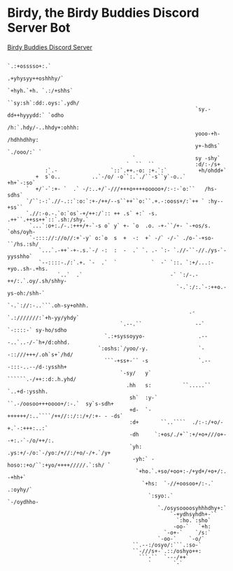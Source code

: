 # Birdy, the Birdy Buddies Discord Server Bot

[Birdy Buddies Discord Server](https://href.li/?https://discord.gg/Y58nGWAuga)

```
                                                                  `.:+osssso+:.`                    
                                                                .+yhysyy++oshhhy/`                  
                                                              `+hyh.`+h. `.:/+shhs`                 
                                                            ``sy:sh`:dd:.oys:`.ydh/                 
                                                            `sy.-dd++hyyydd:` `odho                 
                                                            /h:`.hdy/-..hhdy+:ohhh:                 
                                                            yooo-+h-    /hdhhdhhy:                  
                                                            y+-hdhs`    `./ooo/:` `                 
                                        `                   sy -shy`                                
                                      `  ``  ``             :d/:-/s+                                
            :`.-                 `::`.++.-o: :+.`:`          +h/ohdd+`                              
         +  s`o..          ..`-/o/ -o``:.`./``-s``y`-o..`     +h+`-:so`                             
      `  +/`-`:+- `  .` -/:..+/`-///+++o++++ooooo+/:-:-`o:``   /hs-sdhs`                            
      `/``:-:`.//-.::`:o:`:+-/++/--s``++``o:``.+.-:ooss+/:`++ ` :hy--+ss``                          
      `.//:-o.-.`o:`os`-+/++:/`:: ++ .s` +:` -s. .++``.++ss++`::`.sh:/shy.`                         
       `...`:o+:./-.:+++/+-`-s o` y` +- `o  .o. -+-``/+- `-+os/s. `ohs/oyh-                         
       `-:::://://o//:+`-y` o:`o  s  +  -:  +` -/` -/-` ./o-`-+so-``/hs.:sh/                        
          `...`.-++`-+-.s.`-/ -:  :  -  .` `. .- `:- `.//-``-//./ys-`-yysshho`                      
          `--::::-./:`.+. `-  .`  `           `  -` `::. `:+/...:-+yo..sh-.+hs.                     
                `..`  .`                            -` `:/-.-++/:.`.oy/.sh/shhy-                    
                                                      `-.`:/:.`-:++o.-ys-oh:/shh-`                  
                                                        `-.`://:-..```.oh-sy+ohhh.                  
                                                          .-`.:///////:`+h-yy/yhdy`                 
                                    `.--.``                 --` `-::::-` sy-ho/sdho                 
                               `.:+syssoyyo-                 .---..`..-/-`h+/d:ohhd.                
                             `:oshs:`/yoo/-y.                `--::///+++/.oh`s+`/hd/                
                               ```-+ss+-`` -s                `.---:::-..--/d-:ysshh+                
                                    `-sy/   y`                ``````.-/++::d:.h.yhd/                
                                      .hh   s:          ``.....``      `..+d-:ysshh.                
                                       sh`  :y-` ``.-/oosoo+++oooo+/:-.`  sy`s-sdh+                 
                                       +d-  `-++++++/:..````/++//::/::/+/:+- - -ds`                 
                                       :d+       ``..````  ./:-:/+o/-+.`-:+++:..:`                  
                                       -dh     `:+os/./+``:+/+o+///o+--+:.-`-/o/++/:.               
                                       `yh:   .ys:+/-/o:`-/yo:/+//:/+o/-/+.`/y+                     
                                        -yh:` -hoso::+o/``:+yo/++++/////.`:sh/ `                    
                                         `+ho.`.+so/+oo+:-/+yd+/+o+/:. -+hh+`                       
                                           `+hs:  `-//+oosoo+/:-.` .:oyhy/`                         
                                             `:syo:.`         `-/oydhho-                            
                                                `./osysoooosyhhhdhy+:`                              
                                                    `-+ydhsyhdh+-``                                 
                                                      `:ho.`:sho`                                   
                                                     -oo-`   `+h:                                   
                                                  `-o+-`    `/s:`                                   
                                                `-oo-`    `-o/`                                     
                                        ``.--:/osyo/:```.:so-`                                      
                                        ``-///s+-`.::/oshyo++:                                      
                                          ```-``  `---/++`                                          
                                             `       `-`                                            
                                                                                                    
                                                                                                    
```
